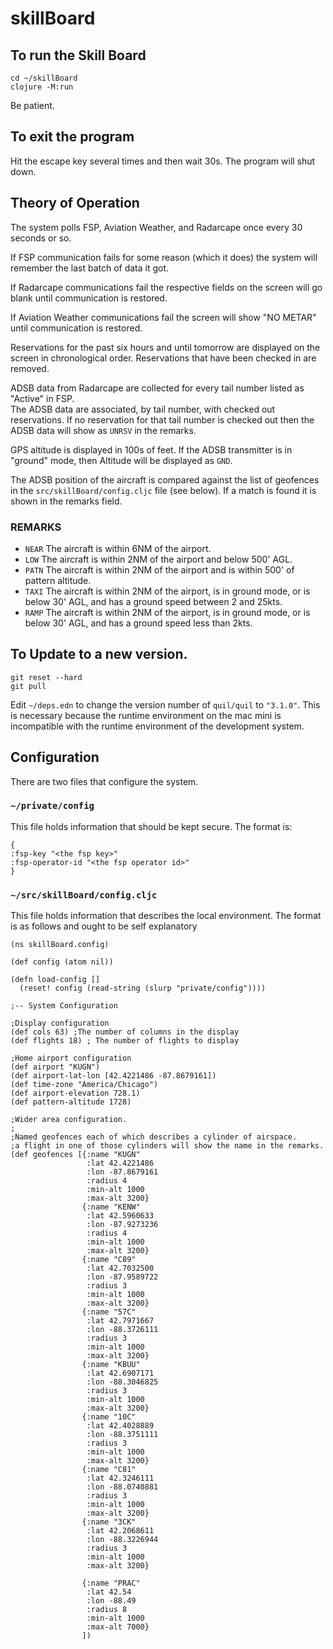 # skillBoard

## To run the Skill Board
    cd ~/skillBoard
    clojure -M:run

Be patient.  

## To exit the program
Hit the escape key several times and then wait 30s.  The program will shut down.

## Theory of Operation
The system polls FSP, Aviation Weather, and Radarcape once every 30 seconds or so. 

If FSP communication fails for some reason (which it does) the system will remember
the last batch of data it got.

If Radarcape communications fail the respective fields on the screen will go blank until
communication is restored.

If Aviation Weather communications fail the screen will show "NO METAR" until communication
is restored.

Reservations for the past six hours and until tomorrow are displayed on the screen in
chronological order.  Reservations that have been checked in are removed.

ADSB data from Radarcape are collected for every tail number listed as "Active" in FSP.  
The ADSB data are associated, by tail number, with checked out reservations.
If no reservation for that tail number is checked out then the ADSB data will show as `UNRSV`
in the remarks.  

GPS altitude is displayed in 100s of feet.  If the ADSB transmitter is in "ground" mode,
then Altitude will be displayed as `GND`.

The ADSB position of the aircraft is compared against the list of geofences in the 
`src/skillBoard/config.cljc` file (see below).  If a match is found it is shown in the
remarks field.

### REMARKS
 * `NEAR` The aircraft is within 6NM of the airport.
 * `LOW` The aircraft is within 2NM of the airport and below 500' AGL.
 * `PATN` The aircraft is within 2NM of the airport and is within 500' of pattern altitude.
 * `TAXI` The aircraft is within 2NM of the airport, is in ground mode, or is below 30' AGL, 
and has a ground speed between 2 and 25kts.
 * `RAMP` The aircraft is within 2NM of the airport, is in ground mode, or is below 30' AGL,
and has a ground speed less than 2kts.


## To Update to a new version.
    git reset --hard
    git pull

Edit `~/deps.edn` to change the version number of `quil/quil` to `"3.1.0"`.  This is necessary
because the runtime environment on the mac mini is incompatible with the runtime environment of
the development system.

## Configuration
There are two files that configure the system.  

### `~/private/config`
This file holds information that should be kept secure.  The format is:

    {
    :fsp-key "<the fsp key>"
    :fsp-operator-id "<the fsp operator id>"
    }

### `~/src/skillBoard/config.cljc`
This file holds information that describes the local environment.
The format is as follows and ought to be self explanatory

    (ns skillBoard.config)
    
    (def config (atom nil))
    
    (defn load-config []
      (reset! config (read-string (slurp "private/config"))))
    
    ;-- System Configuration
    
    ;Display configuration
    (def cols 63) ;The number of columns in the display
    (def flights 18) ; The number of flights to display
    
    ;Home airport configuration
    (def airport "KUGN")
    (def airport-lat-lon [42.4221486 -87.8679161])
    (def time-zone "America/Chicago")
    (def airport-elevation 728.1)
    (def pattern-altitude 1728)
    
    ;Wider area configuration.  
    ; 
    ;Named geofences each of which describes a cylinder of airspace. 
    ;a flight in one of those cylinders will show the name in the remarks. 
    (def geofences [{:name "KUGN"
                     :lat 42.4221486
                     :lon -87.8679161
                     :radius 4
                     :min-alt 1000
                     :max-alt 3200}
                    {:name "KENW"
                     :lat 42.5960633
                     :lon -87.9273236
                     :radius 4
                     :min-alt 1000
                     :max-alt 3200}
                    {:name "C89"
                     :lat 42.7032500
                     :lon -87.9589722
                     :radius 3
                     :min-alt 1000
                     :max-alt 3200}
                    {:name "57C"
                     :lat 42.7971667
                     :lon -88.3726111
                     :radius 3
                     :min-alt 1000
                     :max-alt 3200}
                    {:name "KBUU"
                     :lat 42.6907171
                     :lon -88.3046825
                     :radius 3
                     :min-alt 1000
                     :max-alt 3200}
                    {:name "10C"
                     :lat 42.4028889
                     :lon -88.3751111
                     :radius 3
                     :min-alt 1000
                     :max-alt 3200}
                    {:name "C81"
                     :lat 42.3246111
                     :lon -88.0740881
                     :radius 3
                     :min-alt 1000
                     :max-alt 3200}
                    {:name "3CK"
                     :lat 42.2068611
                     :lon -88.3226944
                     :radius 3
                     :min-alt 1000
                     :max-alt 3200}
    
                    {:name "PRAC"
                     :lat 42.54
                     :lon -88.49
                     :radius 8
                     :min-alt 1000
                     :max-alt 7000}
                    ])
    
    
    

   


